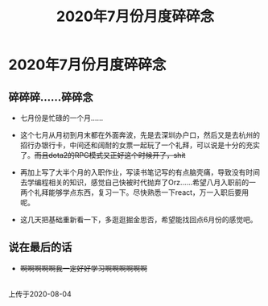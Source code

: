 ﻿---
title: 2020年7月份月度碎碎念
tags: 
      - 杂谈
---

2020年7月份月度碎碎念
=================================

碎碎碎……碎碎念
-------------------------

- 七月份是忙碌的一个月……<!--more-->

- 这个七月从月初到月末都在外面奔波，先是去深圳办户口，然后又是去杭州的招行办银行卡，中间还和阔耐的女票一起玩了一个礼拜，可以说是十分的充实了。~~而且dota2的RPG模式又正好这个时候开了，shit~~

- 再加上写了大半个月的入职作业，写读书笔记写的有点脑壳痛，导致没有时间去学编程相关的知识，感觉自己快被时代抛弃了Orz……希望八月入职前的一两个礼拜能够学点东西，复习一下。尽快熟悉一下react，万一入职后要用呢。

- 这几天把基础重新看一下，多逛逛掘金思否，希望能找回点6月份的感觉吧。

说在最后的话
----------------

- ~~啊啊啊啊啊我一定好好学习啊啊啊啊啊啊~~


<br>
上传于2020-08-04

